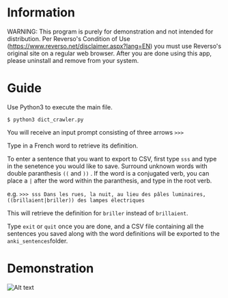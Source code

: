 # Information

WARNING: This program is purely for demonstration and not intended for distribution. Per Reverso's Condition of Use (https://www.reverso.net/disclaimer.aspx?lang=EN) you must use Reverso's original site on a regular web browser. After you are done using this app, please uninstall and remove from your system.

# Guide

Use Python3 to execute the main file.

```$ python3 dict_crawler.py```

You will receive an input prompt consisting of three arrows ```>>> ```

Type in a French word to retrieve its definition.

To enter a sentence that you want to export to CSV, first type ```sss``` and type in the senetence you would like to save. Surround unknown words with double paranthesis ```((``` and ```))``` . If the word is a conjugated verb, you can place a ```|``` after the word within the paranthesis, and type in the root verb.

e.g. 
```>>> sss Dans les rues, la nuit, au lieu des pâles luminaires, ((brillaient|briller)) des lampes électriques```

This will retrieve the definition for ```briller``` instead of ```brillaient```.

Type ```exit``` or ```quit``` once you are done, and a CSV file containing all the sentences you saved along with the word definitions will be exported to the ```anki_sentences```folder.

# Demonstration

![Alt text](./Capture%20d’écran,%20le%202021-05-26%20à%2019.31.46.png "Demonstration")
